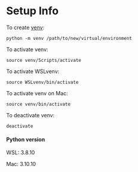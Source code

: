 # Setup Info
To create [venv](https://docs.python.org/3/library/venv.html):
```
python -m venv /path/to/new/virtual/environment
```

To activate venv:

```
source venv/Scripts/activate
```

To activate WSLvenv:

```
source WSLvenv/bin/activate
```

To activate venv on Mac:
```
source venv/bin/activate
```

To deactivate venv:

```
deactivate
```
#### Python version
WSL: 3.8.10

Mac: 3.10.10
